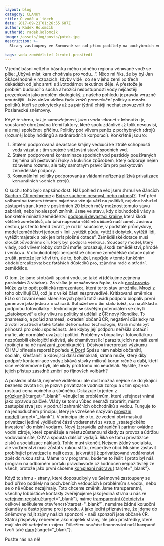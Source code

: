 ```yaml
---
layout: blog
category: CLANKY
title: O vodě a lidech
date: 2017-09-21T01:26:55.687Z
author: Radek Holomčík
authorId: radek.holomcik
image: /assets/img/posts/potok.jpg
description: >-
  Strany zastoupeny ve Sněmovně se buď přímo podílely na pochybeních vedoucích k otrávení vody v Česku  nebo se o ně vůbec nezajímaly. Pomožte Pirátům to změnit.

tags: voda zemědělství životní-prostředí
---
```


V jedné básni velkého básníka mého rodného regionu věnované vodě se píše: „Ubývá míst, kam chodívala pro vodu…“. Něco mi říká, že by byl Jan Skácel hodně v rozpacích, kdyby viděl, co se v jeho zemi po třech dekádách od jeho smrti s životodárnou tekutinou děje. A přestože je problém budoucího sucha a hrozící nedostupnosti vody nejčastěji prezentován jako problém ekologický, z našeho pohledu je pravda výrazně smutnější. Jako viníka vidíme řadu kroků porevoluční politiky a mnoha politiků, kteří se pokrytecky už za pár týdnů chtějí nechat znovuzvolit do Poslanecké sněmovny.

Když to shrnu, tak je samozřejmost, jakou voda tekoucí z kohoutku je, soustavně ohrožována třemi faktory, které spolu zdánlivě až tolik nesouvisí, ale mají společnou příčinu. Politiky pod vlivem peněz z pochybných zdrojů (rozuměj lobby holdingů a nadnárodních korporací). Konkrétně jsou to:
1. Státem podporovaná devastace krajiny vedoucí ke ztrátě schopnosti vodu vázat a s tím spojené snižování stavů spodních vod.
2. Státem podporovaná kontaminace spodních vod pesticidy používaných zejména při pěstování řepky a kukuřice způsobem, který odporuje nejen zdravému rozumu, ale taky samotným pravidlům pro poskytování zemědělské podpory.
3. Komunálními politiky podporovaná a vládami neřízená plíživá privatizace komunálních vodních zdrojů.

O suchu toho bylo napsáno dost. Náš pohled na věc jsem shrnul ve článcích [Sucho v ČR nechceme](https://jihomoravsky.pirati.cz/tiskove-zpravy/sucho-v-r-nechceme.html) a [Boj se suchem: nesmysl, nebo nutnost?](https://jihomoravsky.pirati.cz/tiskove-zpravy/boj-se-suchem-nesmysl-nebo-nutnost.html). Teď před volbami se tomuto tématu najednou věnuje většina politiků, nejvíce bohužel zástupci stran, které v posledních 20 letech měly možnost tomuto stavu zabránit, nebo ho alespoň zmírnit. Jsme ve stavu, kdy dlouhodobě vlády a konkrétně ministři zemědělství [podporují devastaci krajiny](https://jihomoravsky.pirati.cz/tiskove-zpravy/ci-zajmy-haji-ministerstvo-zemedelstvi.html), která škodí většině zemědělců, ale také naprosté většině občanů naší země. Jedinou cestou, jak tento trend zvrátit, je rozbít současný, v podstatě průmyslový, model zemědělství jedoucí v linii „vytěžit půdu, vytěžit dobytek, vytěžit lidi, vytěžit majetek a pak jen brát plošné dotace“. Zemědělské dotace musí sloužit původnímu cíli, který byl podpora venkova. Současný model, který vlády, pod vlivem lobby dotační mafie, prosazují, škodí zemědělství, přírodě i venkovu. V dlouhodobější perspektivě chceme zemědělské dotace úplně zrušit, protože jen křiví trh, ale to, bohužel, nepůjde v tomto funkčním období zrealizovat bez fatálních důsledků pro, zejména malé a střední, zemědělce.

O tom, že jsme si otrávili spodní vodu, se také ví (děkujme zejména posledním 3 vládám). Za viníka je označována řepka, to ale [není pravda](https://jihomoravsky.pirati.cz/tiskove-zpravy/otravena-voda.html). Může za to opět politická reprezentace, která tento stav umožnila. Mnozí z toho obviňují EU, což je z velké části nespravedlivé. Kritizovaná směrnice EU o snižování emisí skleníkových plynů totiž uvádí podporu biopaliv první generace jako jednu z možností. Bohužel se s tím stalo totéž, co například s podporou fotovoltaiky - technologie se skvělým potenciálem se chytli „zlatokopové“ a díky vlivu na politiky si udělali z ČR nový Klondike. To znamenalo, a pořád znamená, okradení občanů ČR, negativní důsledky na životní prostředí a také totální dehonestaci technologie, která mohla být přínosná pro celou společnost. Jen kdyby její podporu neřešila dotační mafie, ale normálně uvažující politici. Problémy s biopalivy i fotovoltaikou nezpůsobili ekologičtí aktivisti, ale chamtivost lidí parazitujících na naší zemi (politici a na ně navázaní „podnikatelé“). Děsivou interpretaci výzkumu ČHMÚ přinesla reportáž pořadu [A Dost](https://www.stream.cz/adost/10019123-otravena-voda-alarmujici-vysledky-testu-vody-v-cesku)! Spásu nám nabízí občanští, sociální, křešťanští a kdovíjací další demokrati, strana muže, který díky podpoře kontaminace vody získává stovky milionů korun ročně a další, kteří sice ve Sněmovně byli, ale nikdy proti tomu nic neudělali. Myslíte, že se jejich přístup zásadně změní po říjnových volbách?

A poslední oblastí, nejméně viditelnou, ale dost možná nejvíce se dotýkající běžného života lidí, je plíživá privatizace vodních zdrojů a s tím spojená rostoucí cena vodného a stočného. Dokazuje to jeden z [průzkumů](http://www.denik.cz/z_domova/silnice-korupce-i-draha-voda-problemy-ktere-nejvic-trapi-cechy-20170919.html){:target="_blank"} věnující se problémům, které veřejnost vnímá jako opravdu palčivé. Vlády se tomu vůbec nesnaží zabránit, místní zastupitelstva jsou v područí zahraničních obchodníků s vodou. Funguje to na jednoduchém principu, který je vznešeně nazýván [provozní model](https://pravdaovode.cz/co-je-to-provozni-model/){:target="_blank"}. V principu jde o to, že vedení obcí maskují privatizaci jediné výdělečné části vodárenství za vstup „strategického investora“ do místní vodárny. Nový (zpravidla zahraniční) partner ovládne vodní zdroje, které zpeněžuje a městu zůstanou náklady za provoz a údržbu vodovodní sítě, ČOV a spousta dalších výdajů. Říká se tomu privatizace zisků a socializace nákladů. Tohle musí skončit. Nejsem žádný socialista, ale vodárenství musí zůstat v rukou státu, respektive obcí. Musíme zastavit probíhající privatizaci a najít cestu, jak vrátit již zprivatizované vodárenství zpět do rukou státu. Máme to v programu, budeme to řešit. I proto byl náš program na odborném portálu pravdaovode.cz hodnocen nejpozitivněji ze všech, protože jako první chceme [komplexní nápravu](https://pravdaovode.cz/novinky/programy-stran-voda/){:target="_blank"}.

Když to shrnu - strany, které doposud byly ve Sněmovně zastoupeny se buď přímo podílely na pochybeních vedoucích k problémům s vodou, nebo se o ně vůbec nezajímaly. Toto chceme změnit. Jsme transparentní, všechny lobbistické kontakty zveřejňujeme jako jediná strana u nás ve [veřejném registru](https://forum.pirati.cz/vstupy-a-vystupy-f570/evidence-lobbistickych-kontaktu-t13315.html){:target="_blank"}, máme [transparentní účetnictví a celkově aplikujeme otevřenost](https://www.pirati.cz/otevrenost/){:target="_blank"}, nemáme žádné korupční skandály a často jdeme proti proudu. A jako jediní přiznáváme, že jdeme do Sněmovny hájit zájmy našich sponzorů - naši sponzoři jsou občané ČR. Státní příspěvky nebereme jako majetek strany, ale jako prostředky, které mají sloužit veřejnému zájmu. Důležitou součást financování naší kampaně tvoří také [dary](https://dary.pirati.cz/){:target="_blank"}.

Pusťte nás na ně!
